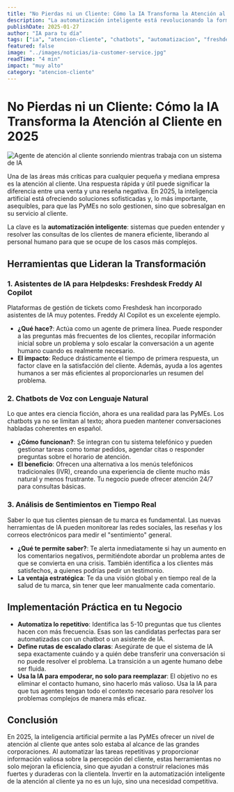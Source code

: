 ```yaml
---
title: "No Pierdas ni un Cliente: Cómo la IA Transforma la Atención al Cliente en 2025"
description: "La automatización inteligente está revolucionando la forma en que las PyMEs interactúan con sus clientes. Desde chatbots que resuelven problemas hasta análisis de sentimientos, la IA de 2025 ofrece soluciones prácticas y asequibles."
publishDate: 2025-01-27
author: "IA para tu día"
tags: ["ia", "atencion-cliente", "chatbots", "automatizacion", "freshdesk"]
featured: false
image: "../images/noticias/ia-customer-service.jpg"
readTime: "4 min"
impact: "muy alto"
category: "atencion-cliente"
---
```


# No Pierdas ni un Cliente: Cómo la IA Transforma la Atención al Cliente en 2025

![Agente de atención al cliente sonriendo mientras trabaja con un sistema de IA](../images/noticias/ia-customer-service.jpg)

Una de las áreas más críticas para cualquier pequeña y mediana empresa es la atención al cliente. Una respuesta rápida y útil puede significar la diferencia entre una venta y una reseña negativa. En 2025, la inteligencia artificial está ofreciendo soluciones sofisticadas y, lo más importante, asequibles, para que las PyMEs no solo gestionen, sino que sobresalgan en su servicio al cliente.

La clave es la **automatización inteligente**: sistemas que pueden entender y resolver las consultas de los clientes de manera eficiente, liberando al personal humano para que se ocupe de los casos más complejos.

## Herramientas que Lideran la Transformación

### 1. Asistentes de IA para Helpdesks: Freshdesk Freddy AI Copilot
Plataformas de gestión de tickets como Freshdesk han incorporado asistentes de IA muy potentes. Freddy AI Copilot es un excelente ejemplo.

- **¿Qué hace?**: Actúa como un agente de primera línea. Puede responder a las preguntas más frecuentes de los clientes, recopilar información inicial sobre un problema y solo escalar la conversación a un agente humano cuando es realmente necesario.
- **El impacto**: Reduce drásticamente el tiempo de primera respuesta, un factor clave en la satisfacción del cliente. Además, ayuda a los agentes humanos a ser más eficientes al proporcionarles un resumen del problema.

### 2. Chatbots de Voz con Lenguaje Natural
Lo que antes era ciencia ficción, ahora es una realidad para las PyMEs. Los chatbots ya no se limitan al texto; ahora pueden mantener conversaciones habladas coherentes en español.

- **¿Cómo funcionan?**: Se integran con tu sistema telefónico y pueden gestionar tareas como tomar pedidos, agendar citas o responder preguntas sobre el horario de atención.
- **El beneficio**: Ofrecen una alternativa a los menús telefónicos tradicionales (IVR), creando una experiencia de cliente mucho más natural y menos frustrante. Tu negocio puede ofrecer atención 24/7 para consultas básicas.

### 3. Análisis de Sentimientos en Tiempo Real
Saber lo que tus clientes piensan de tu marca es fundamental. Las nuevas herramientas de IA pueden monitorear las redes sociales, las reseñas y los correos electrónicos para medir el "sentimiento" general.

- **¿Qué te permite saber?**: Te alerta inmediatamente si hay un aumento en los comentarios negativos, permitiéndote abordar un problema antes de que se convierta en una crisis. También identifica a los clientes más satisfechos, a quienes podrías pedir un testimonio.
- **La ventaja estratégica**: Te da una visión global y en tiempo real de la salud de tu marca, sin tener que leer manualmente cada comentario.

## Implementación Práctica en tu Negocio

- **Automatiza lo repetitivo**: Identifica las 5-10 preguntas que tus clientes hacen con más frecuencia. Esas son las candidatas perfectas para ser automatizadas con un chatbot o un asistente de IA.
- **Define rutas de escalado claras**: Asegúrate de que el sistema de IA sepa exactamente cuándo y a quién debe transferir una conversación si no puede resolver el problema. La transición a un agente humano debe ser fluida.
- **Usa la IA para empoderar, no solo para reemplazar**: El objetivo no es eliminar el contacto humano, sino hacerlo más valioso. Usa la IA para que tus agentes tengan todo el contexto necesario para resolver los problemas complejos de manera más eficaz.

## Conclusión

En 2025, la inteligencia artificial permite a las PyMEs ofrecer un nivel de atención al cliente que antes solo estaba al alcance de las grandes corporaciones. Al automatizar las tareas repetitivas y proporcionar información valiosa sobre la percepción del cliente, estas herramientas no solo mejoran la eficiencia, sino que ayudan a construir relaciones más fuertes y duraderas con la clientela. Invertir en la automatización inteligente de la atención al cliente ya no es un lujo, sino una necesidad competitiva.

